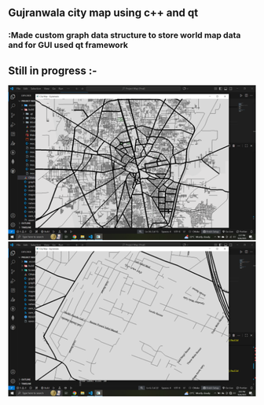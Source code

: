 ## Gujranwala city map using c++ and qt

### :Made custom graph data structure to store world map data and for GUI used qt framework

## Still in progress :-

![Map Preview](</Project-Map/ScreenShots/Screenshot%20(7).png>)
![Road Names](</Project-Map/ScreenShots/Screenshot%20(8).png>)
